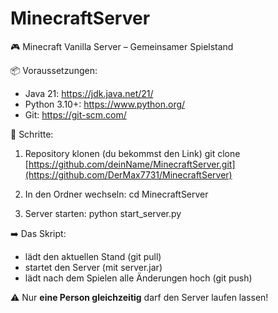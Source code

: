 # MinecraftServer


🎮 Minecraft Vanilla Server – Gemeinsamer Spielstand

📦 Voraussetzungen:
- Java 21: https://jdk.java.net/21/
- Python 3.10+: https://www.python.org/
- Git: https://git-scm.com/

📁 Schritte:
1. Repository klonen (du bekommst den Link)
   git clone [https://github.com/deinName/MinecraftServer.git](https://github.com/DerMax7731/MinecraftServer)

2. In den Ordner wechseln:
   cd MinecraftServer

3. Server starten:
   python start_server.py

➡️ Das Skript:
- lädt den aktuellen Stand (git pull)
- startet den Server (mit server.jar)
- lädt nach dem Spielen alle Änderungen hoch (git push)

⚠️ Nur **eine Person gleichzeitig** darf den Server laufen lassen!
